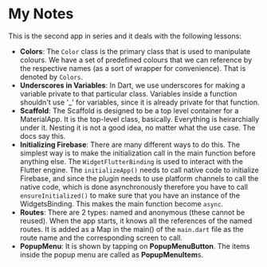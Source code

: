 # My Notes

This is the second app in series and it deals with the following lessons:
- **Colors**: The `Color` class is the primary class that is used to manipulate colours. We have a set of predefined colours that we can reference by the respective names (as a sort of wrapper for convenience). That is denoted by `Colors`.
- **Underscores in Variables**: In Dart, we use underscores for making a variable private to that particular class. Variables inside a function shouldn't use '_' for variables, since it is already private for that function.
- **Scaffold**: The Scaffold is designed to be a top level container for a MaterialApp. It is the top-level class, basically. Everything is heirarchially under it. Nesting it is not a good idea, no matter what the use case. The docs say this.
- **Initializing Firebase**: There are many different ways to do this. The simplest way is to make the initialization call in the main function before anything else. The `WidgetFlutterBinding` is used to interact with the Flutter engine. The `initializeApp()` needs to call native code to initialize Firebase, and since the plugin needs to use platform channels to call the native code, which is done asynchronously therefore you have to call `ensureInitialized()` to make sure that you have an instance of the WidgetsBinding. This makes the main function become `async`.
- **Routes**: There are 2 types: named and anonymous (these cannot be reused). When the app starts, it knows all the references of the named routes. It is added as a Map in the main() of the `main.dart` file as the route name and the corresponding screen to call.
- **PopupMenu**: It is shown by tapping on **PopupMenuButton**. The items inside the popup menu are called as **PopupMenuItem**s.